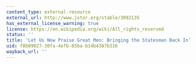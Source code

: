 ```yaml
---
content_type: external-resource
external_url: http://www.jstor.org/stable/3092135
has_external_license_warning: true
license: https://en.wikipedia.org/wiki/All_rights_reserved
status: ''
title: 'Let Us Now Praise Great Men: Bringing the Statesman Back In'
uid: f8b09027-30fa-4efb-85ba-b14b4387b316
wayback_url: ''
---
```

